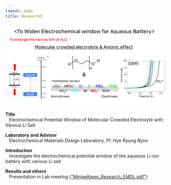 ```yaml
---
layout: page
title: Research5
---
```


<p align="center" style="max-width:100%; height:auto; margin-top:-10px;">
    <img src="/images/R5_full.png" style="max-width:100%; height:auto;" />
</p>

<p style="clear:left;">
  <strong>Title</strong><br>
  &nbsp;&nbsp;&nbsp;Electrochemical Potential Window of Molecular Crowded Electrolyte with Various Li Salt<br>
    
  <strong>Laboratory and Advisor</strong><br>
  &nbsp;&nbsp;&nbsp;Electrochemical Materials Design Laboratory, Pf. Hye Ryung Byon<br>

  <strong>Introduction</strong><br>
  &nbsp;&nbsp;&nbsp;Investigate the electrochemical potential window of the aqueous Li-ion battery with various Li salt<br>

  <strong>Results and others</strong><br>
  &nbsp;&nbsp;&nbsp;Presentation in Lab meeting (<a href="">"MinjaeKwen_Research_EMDL.pdf"</a>)
</p>
